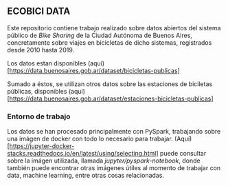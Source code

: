 ## **ECOBICI DATA**

Este repositorio contiene trabajo realizado sobre datos abiertos del sistema público de *Bike Sharing* de la Ciudad Autónoma de Buenos Aires, concretamente sobre viajes en bicicletas de dicho sistemas, registrados desde 2010 hasta 2019.

Los datos estan disponibles (aquí)[https://data.buenosaires.gob.ar/dataset/bicicletas-publicas]

Sumado a éstos, se utilizan otros datos sobre las estaciones de biciletas públicas, disponibles (aquí)[https://data.buenosaires.gob.ar/dataset/estaciones-bicicletas-publicas] 

### Entorno de trabajo
Los datos se han procesado principalmente con PySpark, trabajando sobre una imágen de docker con todo lo necesario para trabajar.
(Aquí)[https://jupyter-docker-stacks.readthedocs.io/en/latest/using/selecting.html] puede consultar sobre la imágen utilizada, llamada *jupyter/pyspark-notebook*, donde también puede encontrar otras imágenes útiles al momento de trabajar con data, machine learning, entre otras cosas relacionadas.